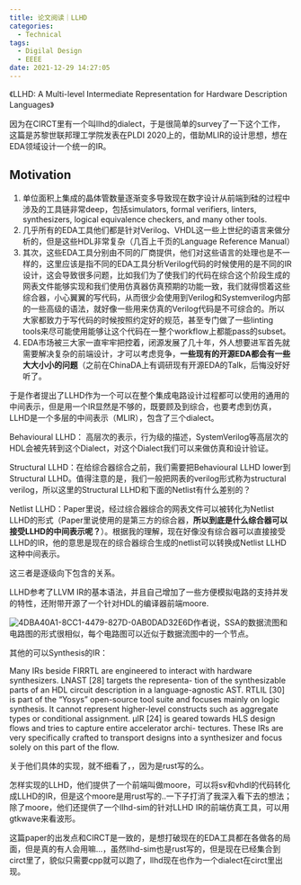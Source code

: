 ```yaml
---
title: 论文阅读｜LLHD
categories:
  - Technical
tags:
  - Digilal Design
  - EEEE
date: 2021-12-29 14:27:05
---
```


《LLHD: A Multi-level Intermediate Representation for Hardware Description Languages》

因为在CIRCT里有一个叫llhd的dialect，于是很简单的survey了一下这个工作，这篇是苏黎世联邦理工学院发表在PLDI 2020上的，借助MLIR的设计思想，想在EDA领域设计一个统一的IR。

<!-- more -->

## Motivation

1. 单位面积上集成的晶体管数量逐渐变多导致现在数字设计从前端到硅的过程中涉及的工具链非常deep，包括simulators, formal verifiers, linters, synthesizers, logical equivalence checkers, and many other tools.
2. 几乎所有的EDA工具他们都是针对Verilog、VHDL这一些上世纪的语言来做分析的，但是这些HDL非常复杂（几百上千页的Language Reference Manual）
3. 其次，这些EDA工具分别由不同的厂商提供，他们对这些语言的处理也是不一样的，这里应该是指不同的EDA工具分析Verilog代码的时候使用的是不同的IR设计，这会导致很多问题，比如我们为了使我们的代码在综合这个阶段生成的网表文件能够实现和我们使用仿真器仿真预期的功能一致，我们就得惯着这些综合器，小心翼翼的写代码，从而很少会使用到Verilog和Systemverilog内部的一些高级的语法，就好像一些用来仿真的Verilog代码是不可综合的。所以大家都致力于写代码的时候按照约定好的规范，甚至专门做了一些linting tools来尽可能使用能够让这个代码在一整个workflow上都能pass的subset。
4. EDA市场被三大家一直牢牢把控着，闭源发展了几十年，外人想要进军首先就需要解决复杂的前端设计，才可以考虑竞争，**一些现有的开源EDA都会有一些大大小小的问题**（之前在ChinaDA上有调研现有开源EDA的Talk，后悔没好好听了。

于是作者提出了LLHD作为一个可以在整个集成电路设计过程都可以使用的通用的中间表示，但是用一个IR显然是不够的，既要顾及到综合，也要考虑到仿真，LLHD是一个多层的中间表示（MLIR），包含了三个dialect。

Behavioural LLHD： 高层次的表示，行为级的描述，SystemVerilog等高层次的HDL会被先转到这个Dialect，对这个Dialect我们可以来做仿真和设计验证。

Structural LLHD：在给综合器综合之前，我们需要把Behavioural LLHD lower到Structural LLHD。值得注意的是，我们一般把网表的verilog形式称为structural verilog，所以这里的Structural LLHD和下面的Netlist有什么差别的？

Netlist LLHD：Paper里说，经过综合器综合的网表文件可以被转化为Netlist LLHD的形式（Paper里说使用的是第三方的综合器，**所以到底是什么综合器可以接受LLHD的中间表示呢？**）。根据我的理解，现在好像没有综合器可以直接接受LLHD的IR，他的意思是现在的综合器综合生成的netlist可以转换成Netlist LLHD这种中间表示。

这三者是逐级向下包含的关系。

LLHD参考了LLVM IR的基本语法，并且自己增加了一些方便模拟电路的支持并发的特性，还附带开源了一个针对HDL的编译器前端moore.

![4DBA40A1-8CC1-4479-827D-0AB0DAD32E6D](https://leiblog-imgbed.oss-cn-beijing.aliyuncs.com/img/4DBA40A1-8CC1-4479-827D-0AB0DAD32E6D.png)作者说，SSA的数据流图和电路图的形式很相似，每个电路图可以近似于数据流图中的一个节点。

其他的可以Synthesis的IR：

Many IRs beside FIRRTL are engineered to interact with hardware synthesizers. LNAST [28] targets the representa- tion of the synthesizable parts of an HDL circuit description in a language-agnostic AST. RTLIL [30] is part of the “Yosys” open-source tool suite and focuses mainly on logic synthesis. It cannot represent higher-level constructs such as aggregate types or conditional assignment. μIR [24] is geared towards HLS design flows and tries to capture entire accelerator archi- tectures. These IRs are very specifically crafted to transport designs into a synthesizer and focus solely on this part of the flow.

关于他们具体的实现，就不细看了，，因为是rust写的么。

怎样实现的LLHD，他们提供了一个前端叫做moore，可以将sv和vhdl的代码转化成LLHD的IR，但是这个moore是用rust写的..一下子打消了我深入看下去的想法；除了moore，他们还提供了一个llhd-sim的针对LLHD IR的前端仿真工具，可以用gtkwave来看波形。

这篇paper的出发点和CIRCT是一致的，是想打破现在的EDA工具都在各做各的局面，但是真的有人会用嘛...，虽然llhd-sim也是rust写的，但是现在已经集合到circt里了，貌似只需要cpp就可以跑了，llhd现在也作为一个dialect在circt里出现。

